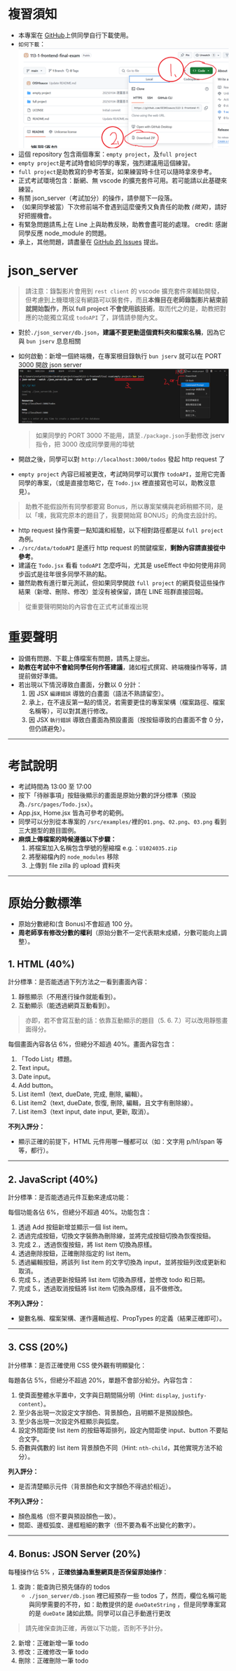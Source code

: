 # 複習須知

-   本專案在 [GitHub](https://github.com/OISHIsauce/113-1-frontend-final-exam.git)上供同學自行下載使用。
-   `如何下載`：![image not found](HowToDownloadFromGitHub.png "如何下載")
-   這個 repository 包含兩個專案：`empty project`，及`full project`
-   `empty project`是考試時會給同學的專案，強烈建議用這個練習。
-   `full project`是助教寫的參考答案，如果練習時卡住可以隨時拿來參考。
-   正式考試環境包含：斷網、無 vscode 的擴充套件可用。若可能請以此基礎來練習。
-   有關 json_server（考試加分）的操作，請參閱下一段落。
-   （如果同學被當）下次修前端不會遇到這麼優秀又負責任的助教 _(微笑)_，請好好把握機會。
-   有緊急問題請馬上在 Line 上與助教反映，助教會盡可能的處理。 credit: 感謝同學反應 node_module 的問題。
-   承上，其他問題，請盡量在 [GitHub 的 Issues](https://github.com/OISHIsauce/113-1-frontend-final-exam/issues) 提出。

# json_server

> 請注意：錄製影片會用到 `rest client` 的 vscode 擴充套件來輔助開發，但考慮到上機環境沒有網路可以裝套件，而且**本條目在老師錄製影片結束前就開始製作，所以 full project 不會使用該技術**。取而代之的是，助教把對應的功能獨立寫成 `todoAPI` 了，詳情請參閱內文。

-   對於`./json_server/db.json`，**建議不要更動這個資料夾和檔案名稱**，因為它與 `bun jserv` 息息相關
-   如何啟動：新增一個終端機，在專案根目錄執行 `bun jserv` 就可以在 PORT 3000 開啟 json server
    ![image not found](HowToOpenNewTerminal.png "如何新增終端機")

    > 如果同學的 PORT 3000 不能用，請至`./package.json`手動修改 jserv 指令，把 3000 改成同學要用的埠號

-   開啟之後，同學可以對 `http://localhost:3000/todos` 發起 http request 了
-   `empty project` 內容已經被更改，考試時同學可以實作 `todoAPI`，並用它完善同學的專案，（或是直接忽略它，在 `Todo.jsx` 裡直接寫也可以，助教沒意見）。

> 助教不能假設所有同學都要寫 Bonus，所以專案架構與老師稍顯不同，是以「噢，我寫完原本的題目了，我要開始寫 BONUS」的角度去設計的。

-   http request 操作需要一點知識和經驗，以下相對路徑都是以 `full project`為例。
-   `./src/data/todoAPI` 是進行 http request 的關鍵檔案，**剩餘內容請直接從中參考**。
-   建議在 `Todo.jsx` 看看 `todoAPI` 怎麼呼叫，尤其是 useEffect 中如何使用非同步函式是往年很多同學不熟的點。
-   雖然助教有進行單元測試，但如果同學開啟 `full project` 的網頁發這些操作結果（新增、刪除、修改）並沒有被保留，請在 LINE 班群直接回報。

> 從重要聲明開始的內容會在正式考試重複出現

# 重要聲明

-   設備有問題、下載上傳檔案有問題，請馬上提出。
-   **助教在考試中不會給同學任何作答建議**，諸如程式撰寫、終端機操作等等，請提前做好準備。
-   若出現以下情況導致白畫面，分數以 0 分計：
    1. 因 JSX `編譯錯誤` 導致的白畫面（語法不熟請留空）。
    2. 承上，在不違反第一點的情況，若需要更佳的專案架構（檔案路徑、檔案名稱等），可以對其進行修改。
    3. 因 JSX `執行錯誤` 導致白畫面為預設畫面（按按鈕導致的白畫面不會 0 分，但仍請避免）。

---

# 考試說明

-   考試時間為 13:00 至 17:00
-   按下「待辦事項」按鈕後顯示的畫面是原始分數的評分標準（預設為`./src/pages/Todo.jsx`）。
-   App.jsx, Home.jsx 皆為可參考的範例。
-   同學可以分別從本專案的 `/src/examples/`裡的`01.png`、`02.png`、`03.png` 看到三大題型的題目圖例。
-   **麻煩上傳檔案的時候遵循以下步驟：**
    1. 將檔案加入名稱包含學號的壓縮檔 e.g.：`U1024035.zip`
    2. 將壓縮檔內的 `node_modules` 移除
    3. 上傳到 file zilla 的 upload 資料夾

---

# 原始分數標準

-   原始分數總和(含 Bonus)不會超過 100 分。
-   **周老師享有修改分數的權利**（原始分數不一定代表期末成績，分數可能向上調整）。

## 1. HTML (40%)

計分標準：是否能透過下列方法之一看到畫面內容：

1. 靜態顯示（不用進行操作就能看到）。
2. 互動顯示（能透過網頁互動看到）。

> 亦即，若不會寫互動的話：依靠互動顯示的題目（5. 6. 7.）可以改用靜態畫面得分。

每個畫面內容各佔 6%，但總分不超過 40%。畫面內容包含：

1.  「Todo List」標題。
2.  Text input。
3.  Date input。
4.  Add button。
5.  List item1（text, dueDate, 完成, 刪除, 編輯）。
6.  List item2（text, dueDate, 恢復, 刪除, 編輯，且文字有刪除線）。
7.  List item3（text input, date input, 更新, 取消）。

**不列入評分：**

-   顯示正確的前提下，HTML 元件用哪一種都可以（如：文字用 p/h1/span 等等，都行）。

---

## 2. JavaScript (40%)

計分標準：是否能透過元件互動來達成功能：

每個功能各佔 6%，但總分不超過 40%。功能包含：

1. 透過 Add 按鈕新增並顯示一個 list item。
2. 透過完成按鈕，切換文字裝飾為刪除線，並將完成按鈕切換為恢復按鈕。
3. 完成 2.，透過恢復按鈕，將 list item 切換為原樣。
4. 透過刪除按鈕，正確刪除指定的 list item。
5. 透過編輯按鈕，將該列 list item 的文字切換為 input，並將按鈕列改成更新和取消。
6. 完成 5.，透過更新按鈕將 list item 切換為原樣，並修改 todo 和日期。
7. 完成 5.，透過取消按鈕將 list item 切換為原樣，且不做修改。

**不列入評分：**

-   變數名稱、檔案架構、運作邏輯過程、PropTypes 的定義（結果正確即可）。

---

## 3. CSS (20%)

計分標準：是否正確使用 CSS 使外觀有明顯變化：

每題各佔 5%，但總分不超過 20%，單題不會部分給分。內容包含：

1. 使頁面整體水平置中，文字與日期間隔分明（Hint: `display`, `justify-content`）。
2. 至少各出現一次設定文字顏色、背景顏色，且明顯不是預設顏色。
3. 至少各出現一次設定外框顯示與弧度。
4. 設定外間距使 list item 的按鈕等距排列，設定內間距使 input、button 不要貼合文字。
5. 奇數與偶數的 list item 背景顏色不同（Hint: `nth-child`，其他實現方法不給分）。

**列入評分：**

-   是否清楚顯示元件（背景顏色和文字顏色不得過於相近）。

**不列入評分：**

-   顏色風格（但不要與預設顏色一致）。
-   間距、邊框弧度、邊框粗細的數字（但不要為看不出變化的數字）。

---

## 4. Bonus: JSON Server (20%)

每種操作佔 5% ，**正確依據為重整網頁是否保留原始操作**：

1. 查詢：能查詢已預先儲存的 todos
    - `./json_server/db.json` 裡已經預存一些 todos 了，然而，欄位名稱可能與同學需要的不符，如：助教提供的是 `dueDateString` ，但是同學專案寫的是 `dueDate` 諸如此類。同學可以自己手動進行更改

> 請先確保查詢正確，再做以下功能，否則不予計分。

2. 新增：正確新增一筆 todo
3. 修改：正確修改一筆 todo
4. 刪除：正確刪除一筆 todo
